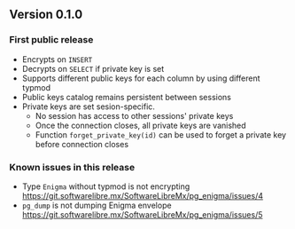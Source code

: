 ## Version 0.1.0

### First public release
- Encrypts on `INSERT`
- Decrypts on `SELECT` if private key is set
- Supports different public keys for each column by using different typmod
- Public keys catalog remains persistent between sessions
- Private keys are set sesion-specific. 
    - No session has access to other sessions' private keys
    - Once the connection closes, all private keys are vanished
    - Function `forget_private_key(id)` can be used to forget a private key before connection closes

### Known issues in this release
- Type `Enigma` without typmod is not encrypting https://git.softwarelibre.mx/SoftwareLibreMx/pg_enigma/issues/4
- `pg_dump` is not dumping Enigma envelope https://git.softwarelibre.mx/SoftwareLibreMx/pg_enigma/issues/5
